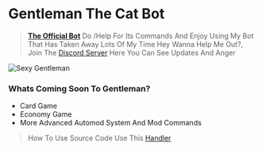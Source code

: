 # Gentleman The Cat Bot

> **[The Official Bot](https://discord.com/oauth2/authorize?client_id=870413726711435297&permissions=1103203134710&scope=bot%20applications.commands)**
> Do /Help For Its Commands And Enjoy Using My Bot That Has Taken Away Lots Of My Time
> Hey Wanna Help Me Out?, Join The [Discord Server](https://discord.gg/j3YamACwPu') Here You Can See Updates And Anger

![Sexy Gentleman](https://avatars.githubusercontent.com/u/82416698?v=4)

### Whats Coming Soon To Gentleman?
>
* Card Game
* Economy Game
* More Advanced Automod System And Mod Commands
>


> How To Use Source Code 
> Use This [Handler](https://github.com/Shinpi-Tekita/advanced-handler)

